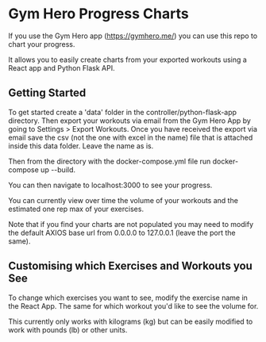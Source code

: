 # Gym Hero Progress Charts

If you use the Gym Hero app (https://gymhero.me/) you can use this repo to chart your progress. 

It allows you to easily create charts from your exported workouts using a React app and Python Flask API.


## Getting Started

To get started create a 'data' folder in the controller/python-flask-app directory. Then export your workouts via email from the Gym Hero App by going to Settings > Export Workouts. Once you have received the export via email save the csv (not the one with excel in the name) file that is attached inside this data folder. Leave the name as is. 

Then from the directory with the docker-compose.yml file run docker-compose up --build. 

You can then navigate to localhost:3000 to see your progress.

You can currently view over time the volume of your workouts and the estimated one rep max of your exercises.

Note that if you find your charts are not populated you may need to modify the default AXIOS base url from 0.0.0.0 to 127.0.0.1 (leave the port the same).


## Customising which Exercises and Workouts you See

To change which exercises you want to see, modify the exercise name in the React App. The same for which workout you'd like to see the volume for.

This currently only works with kilograms (kg) but can be easily modified to work with pounds (lb) or other units.


